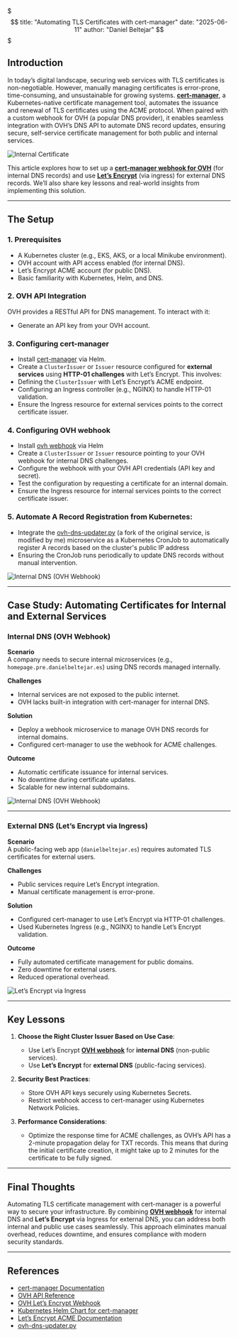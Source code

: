 $$$
title: "Automating TLS Certificates with cert-manager"
date: "2025-06-11"
author: "Daniel Beltejar"
$$$

## Introduction  
In today’s digital landscape, securing web services with TLS certificates is non-negotiable. However, manually managing certificates is error-prone, time-consuming, and unsustainable for growing systems. **[cert-manager](https://cert-manager.io/)**, a Kubernetes-native certificate management tool, automates the issuance and renewal of TLS certificates using the ACME protocol. When paired with a custom webhook for OVH (a popular DNS provider), it enables seamless integration with OVH’s DNS API to automate DNS record updates, ensuring secure, self-service certificate management for both public and internal services.  

![Internal Certificate](https://danielbeltejar.es/assets/images/posts/2/internal-certificate.webp)

This article explores how to set up a **[cert-manager webhook for OVH](https://artifacthub.io/packages/helm/cert-manager-webhook-ovh/cert-manager-webhook-ovh)** (for internal DNS records) and use **[Let’s Encrypt](https://letsencrypt.org/)** (via ingress) for external DNS records. We’ll also share key lessons and real-world insights from implementing this solution.  

---

## The Setup  

### 1. Prerequisites  
- A Kubernetes cluster (e.g., EKS, AKS, or a local Minikube environment).  
- OVH account with API access enabled (for internal DNS).  
- Let’s Encrypt ACME account (for public DNS).  
- Basic familiarity with Kubernetes, Helm, and DNS.  

### 2. OVH API Integration  
OVH provides a RESTful API for DNS management. To interact with it:  
- Generate an API key from your OVH account.  

### 3. Configuring cert-manager  
- Install [cert-manager](https://github.com/jetstack/cert-manager) via Helm.
- Create a `ClusterIssuer` or `Issuer` resource configured for **external services** using **HTTP-01 challenges** with Let’s Encrypt. This involves:
- Defining the `ClusterIssuer` with Let’s Encrypt’s ACME endpoint.
- Configuring an Ingress controller (e.g., NGINX) to handle HTTP-01 validation.
- Ensure the Ingress resource for external services points to the correct certificate issuer.

### 4. Configuring OVH webhook
- Install [ovh webhook](https://artifacthub.io/packages/helm/cert-manager-webhook-ovh/cert-manager-webhook-ovh) via Helm
- Create a `ClusterIssuer` or `Issuer` resource pointing to your OVH webhook for internal DNS challenges.
- Configure the webhook with your OVH API credentials (API key and secret).
- Test the configuration by requesting a certificate for an internal domain.  
- Ensure the Ingress resource for internal services points to the correct certificate issuer.

### 5. Automate A Record Registration from Kubernetes:
- Integrate the [ovh-dns-updater.py](https://github.com/danielbeltejar/ovh-dns-updater) (a fork of the original service, is modified by me) microservice as a Kubernetes CronJob to automatically register A records based on the cluster's public IP address
- Ensuring the CronJob runs periodically to update DNS records without manual intervention.

![Internal DNS (OVH Webhook)](https://danielbeltejar.es/assets/images/posts/2/kubernetes-cronjob-ovh-dns-updater.webp)

---

## Case Study: Automating Certificates for Internal and External Services  

### Internal DNS (OVH Webhook) 
**Scenario**  
A company needs to secure internal microservices (e.g., `homepage.pre.danielbeltejar.es`) using DNS records managed internally.  

**Challenges**  
- Internal services are not exposed to the public internet.  
- OVH lacks built-in integration with cert-manager for internal DNS.  

**Solution**  
- Deploy a webhook microservice to manage OVH DNS records for internal domains.  
- Configured cert-manager to use the webhook for ACME challenges.  

**Outcome**  
- Automatic certificate issuance for internal services.  
- No downtime during certificate updates.  
- Scalable for new internal subdomains.  

![Internal DNS (OVH Webhook)](https://danielbeltejar.es/assets/images/posts/2/cluster-issuer-lets-encrypt-ovh.webp)

---

### External DNS (Let’s Encrypt via Ingress)
**Scenario**  
A public-facing web app (`danielbeltejar.es`) requires automated TLS certificates for external users.  

**Challenges**  
- Public services require Let’s Encrypt integration.  
- Manual certificate management is error-prone.  

**Solution**  
- Configured cert-manager to use Let’s Encrypt via HTTP-01 challenges.  
- Used Kubernetes Ingress (e.g., NGINX) to handle Let’s Encrypt validation.  

**Outcome**  
- Fully automated certificate management for public domains.  
- Zero downtime for external users.  
- Reduced operational overhead.  

![Let’s Encrypt via Ingress](https://danielbeltejar.es/assets/images/posts/2/cluster-issuer-lets-encrypt-http.webp)

---

## Key Lessons  

1. **Choose the Right Cluster Issuer Based on Use Case**:  
   - Use Let’s Encrypt **[OVH webhook](https://artifacthub.io/packages/helm/cert-manager-webhook-ovh/cert-manager-webhook-ovh)** for **internal DNS** (non-public services).  
   - Use **Let’s Encrypt** for **external DNS** (public-facing services).  

2. **Security Best Practices**:  
   - Store OVH API keys securely using Kubernetes Secrets.  
   - Restrict webhook access to cert-manager using Kubernetes Network Policies.  

3. **Performance Considerations**:  
   - Optimize the response time for ACME challenges, as OVH’s API has a 2-minute propagation delay for TXT records. This means that during the initial certificate creation, it might take up to 2 minutes for the certificate to be fully signed.
---

## Final Thoughts  
Automating TLS certificate management with cert-manager is a powerful way to secure your infrastructure. By combining **[OVH webhook](https://artifacthub.io/packages/helm/cert-manager-webhook-ovh/cert-manager-webhook-ovh)** for internal DNS and **Let’s Encrypt** via Ingress for external DNS, you can address both internal and public use cases seamlessly. This approach eliminates manual overhead, reduces downtime, and ensures compliance with modern security standards.  

---

## References  
- [cert-manager Documentation](https://cert-manager.io/docs/)  
- [OVH API Reference](https://eu.api.ovh.com/)  
- [OVH Let’s Encrypt Webhook](https://artifacthub.io/packages/helm/cert-manager-webhook-ovh/cert-manager-webhook-ovh)  
- [Kubernetes Helm Chart for cert-manager](https://github.com/jetstack/cert-manager)  
- [Let’s Encrypt ACME Documentation](https://letsencrypt.org/docs/)  
- [ovh-dns-updater.py](https://github.com/danielbeltejar/ovh-dns-updater)